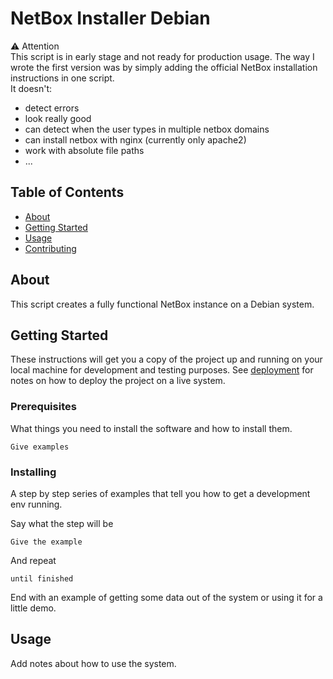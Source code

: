 # NetBox Installer Debian

⚠️ Attention <br>
This script is in early stage and not ready for production usage. The way I wrote the first version was by simply adding the official NetBox installation instructions in one script.<br>
It doesn't:<br>
- detect errors
- look really good
- can detect when the user types in multiple netbox domains
- can install netbox with nginx (currently only apache2)
- work with absolute file paths
- ...

## Table of Contents

- [About](#about)
- [Getting Started](#getting_started)
- [Usage](#usage)
- [Contributing](../CONTRIBUTING.md)

## About <a name = "about"></a>

This script creates a fully functional NetBox instance on a Debian system.

## Getting Started <a name = "getting_started"></a>

These instructions will get you a copy of the project up and running on your local machine for development and testing purposes. See [deployment](#deployment) for notes on how to deploy the project on a live system.

### Prerequisites

What things you need to install the software and how to install them.

```
Give examples
```

### Installing

A step by step series of examples that tell you how to get a development env running.

Say what the step will be

```
Give the example
```

And repeat

```
until finished
```

End with an example of getting some data out of the system or using it for a little demo.

## Usage <a name = "usage"></a>

Add notes about how to use the system.
